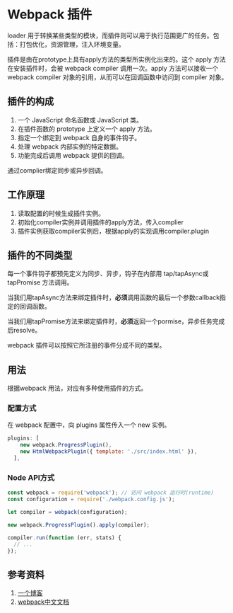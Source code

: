 # Webpack 插件
loader 用于转换某些类型的模块，而插件则可以用于执行范围更广的任务。包括：打包优化，资源管理，注入环境变量。

插件是由在prototype上具有apply方法的类型所实例化出来的。这个 apply 方法在安装插件时，会被 webpack compiler 调用一次。apply 方法可以接收一个 webpack compiler 对象的引用，从而可以在回调函数中访问到 compiler 对象。

## 插件的构成
1. 一个 JavaScript 命名函数或 JavaScript 类。
2. 在插件函数的 prototype 上定义一个 apply 方法。
3. 指定一个绑定到 webpack 自身的事件钩子。
4. 处理 webpack 内部实例的特定数据。
5. 功能完成后调用 webpack 提供的回调。

通过complier绑定同步或异步回调。

## 工作原理
1. 读取配置的时候生成插件实例。
2. 初始化compiler实例并调用插件的apply方法，传入complier
3. 插件实例获取compiler实例后，根据apply的实现调用compiler.plugin

## 插件的不同类型
每一个事件钩子都预先定义为同步、异步，钩子在内部用 tap/tapAsync或tapPromise 方法调用。

当我们用tapAsync方法来绑定插件时，**必须**调用函数的最后一个参数callback指定的回调函数。

当我们用tapPromise方法来绑定插件时，**必须**返回一个pormise，异步任务完成后resolve。

webpack 插件可以按照它所注册的事件分成不同的类型。

## 用法
根据webpack 用法，对应有多种使用插件的方式。

### 配置方式
在 webpack 配置中，向 plugins 属性传入一个 new 实例。
```js
plugins: [
    new webpack.ProgressPlugin(),
    new HtmlWebpackPlugin({ template: './src/index.html' }),
  ],
```
### Node API方式

```js
const webpack = require('webpack'); // 访问 webpack 运行时(runtime)
const configuration = require('./webpack.config.js');

let compiler = webpack(configuration);

new webpack.ProgressPlugin().apply(compiler);

compiler.run(function (err, stats) {
  // ...
});

```



## 参考资料
1. [一个博客](https://blog.csdn.net/frontend_frank/article/details/106205260)
2. [webpack中文文档](https://webpack.docschina.org/contribute/writing-a-plugin/#creating-a-plugin)